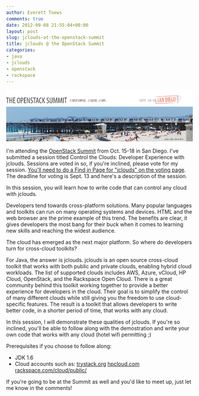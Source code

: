 ```yaml
---
author: Everett Toews
comments: true
date: 2012-09-08 21:55:04+00:00
layout: post
slug: jclouds-at-the-openstack-summit
title: jclouds @ the OpenStack Summit
categories:
- java
- jclouds
- openstack
- rackspace
---
```


<img class="img-right" src="/img/posts/openstack-san-diego-conference.jpeg"/>

I'm attending the [OpenStack Summit](https://www.openstack.org/summit/san-diego-2012) from Oct. 15-18 in San Diego. I've submitted a session titled Control the Clouds: Developer Experience with jclouds. Sessions are voted in so, if you're inclined, please vote for my session. [You'll need to do a Find in Page for "jclouds" on the voting page](https://www.openstack.org/summit/san-diego-2012/vote-for-speakers/). The deadline for voting is Sept. 13 and here's a description of the session.

In this session, you will learn how to write code that can control any cloud with jclouds.

Developers tend towards cross-platform solutions. Many popular languages and toolkits can run on many operating systems and devices. HTML and the web browser are the prime example of this trend. The benefits are clear, it gives developers the most bang for their buck when it comes to learning new skills and reaching the widest audience.

The cloud has emerged as the next major platform. So where do developers turn for cross-cloud toolkits?

For Java, the answer is jclouds. jclouds is an open source cross-cloud toolkit that works with both public and private clouds, enabling hybrid cloud workloads. The list of supported clouds includes AWS, Azure, vCloud, HP Cloud, OpenStack, and the Rackspace Open Cloud. There is a great community behind this toolkit working together to provide a better experience for developers in the cloud. Their goal is to simplify the control of many different clouds while still giving you the freedom to use cloud-specific features. The result is a toolkit that allows developers to write better code, in a shorter period of time, that works with any cloud.

In this session, I will demonstrate these qualities of jclouds. If you're so inclined, you'll be able to follow along with the demostration and write your own code that works with any cloud (hotel wifi permitting ;)

Prerequisites if you choose to follow along:
* JDK 1.6
* Cloud accounts such as:
[trystack.org](http://trystack.org)
[hpcloud.com](http://hpcloud.com)
[rackspace.com/cloud/public/](http://rackspace.com/cloud/public/)

If you're going to be at the Summit as well and you'd like to meet up, just let me know in the comments!
